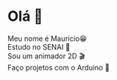  # Olá 👋                                                                                                                                                                                                                                                                         
Meu nome é Mauricio😁                                                                                                                                                                                                                                                             
Estudo no SENAI 🏫                                                                                                                                                                                                                                                                
Sou um animador 2D 🎬                                                                                                                                                                                                                                                             
Faço projetos com o Arduino 📱
